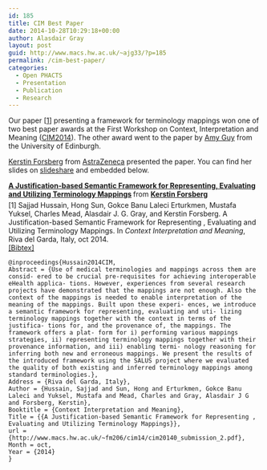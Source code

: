 ```yaml
---
id: 185
title: CIM Best Paper
date: 2014-10-28T10:29:18+00:00
author: Alasdair Gray
layout: post
guid: http://www.macs.hw.ac.uk/~ajg33/?p=185
permalink: /cim-best-paper/
categories:
  - Open PHACTS
  - Presentation
  - Publication
  - Research
---
```

<span>Our paper [<a class="papercite_bibcite" href="#paperkey_16">1</a>] presenting a framework for terminology mappings won one of two best paper awards at the First Workshop on Context, Interpretation and Meaning (<a href="http://www.macs.hw.ac.uk/~fm206/cim14/">CIM2014</a>). The other award went to the paper by <a href="http://rhiaro.co.uk/">Amy Guy</a> from the University of Edinburgh.</span>

[Kerstin Forsberg](http://kerfors.blogspot.it/)<span> from <a href="http://www.astrazeneca.co.uk/">AstraZeneca</a> presented the paper. You can find her slides on <a href="http://www.slideshare.net/kerfors/">slideshare</a> and embedded below.</span>



<div style="margin-bottom: 5px;">
  <strong> <a href="//www.slideshare.net/kerfors/cim2014" title="A Justification-based Semantic Framework for Representing, Evaluating and Utilizing Terminology Mappings" target="_blank">A Justification-based Semantic Framework for Representing, Evaluating and Utilizing Terminology Mappings</a> </strong> from <strong><a href="//www.slideshare.net/kerfors" target="_blank">Kerstin Forsberg</a></strong>
</div>

<div id="paperkey_16" class="papercite_entry">
  [1] Sajjad Hussain, Hong Sun, Gokce Banu Laleci Erturkmen, Mustafa Yuksel, Charles Mead, Alasdair J. G. Gray, and Kerstin Forsberg. A Justification-based Semantic Framework for Representing , Evaluating and Utilizing Terminology Mappings. In <em>Context Interpretation and Meaning</em>, Riva del Garda, Italy, oct 2014. <br /> <a href="javascript:void(0)" id="papercite_16" class="papercite_toggle">[Bibtex]</a>
</div>

<div class="papercite_bibtex" id="papercite_16_block">
  <pre><code class="tex bibtex">@inproceedings{Hussain2014CIM,
Abstract = {Use of medical terminologies and mappings across them are consid- ered to be crucial pre-requisites for achieving interoperable eHealth applica- tions. However, experiences from several research projects have demonstrated that the mappings are not enough. Also the context of the mappings is needed to enable interpretation of the meaning of the mappings. Built upon these experi- ences, we introduce a semantic framework for representing, evaluating and uti- lizing terminology mappings together with the context in terms of the justifica- tions for, and the provenance of, the mappings. The framework offers a plat- form for i) performing various mappings strategies, ii) representing terminology mappings together with their provenance information, and iii) enabling termi- nology reasoning for inferring both new and erroneous mappings. We present the results of the introduced framework using the SALUS project where we evaluated the quality of both existing and inferred terminology mappings among standard terminologies.},
Address = {Riva del Garda, Italy},
Author = {Hussain, Sajjad and Sun, Hong and Erturkmen, Gokce Banu Laleci and Yuksel, Mustafa and Mead, Charles and Gray, Alasdair J G and Forsberg, Kerstin},
Booktitle = {Context Interpretation and Meaning},
Title = {{A Justification-based Semantic Framework for Representing , Evaluating and Utilizing Terminology Mappings}},
url = {http://www.macs.hw.ac.uk/~fm206/cim14/cim20140_submission_2.pdf},
Month = oct,
Year = {2014}
}</code></pre>
</div>